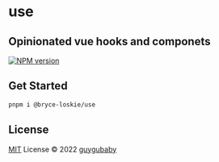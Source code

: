 # use

## Opinionated vue hooks and componets

[![NPM version](https://img.shields.io/npm/v/@bryce-loskie/use?color=a1b858&label=)](https://www.npmjs.com/package/@bryce-loskie/use)

## Get Started

```bash
pnpm i @bryce-loskie/use
```

## License

[MIT](./LICENSE) License © 2022 [guygubaby](https://github.com/guygubaby)
